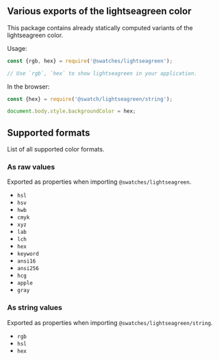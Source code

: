 ## Various exports of the lightseagreen color

This package contains already statically computed variants of the lightseagreen color.

Usage:
```js
const {rgb, hex} = require('@swatches/lightseagreen');

// Use `rgb`, `hex` to show lightseagreen in your application.
```

In the browser:
```js
const {hex} = require('@swatch/lightseagreen/string');

document.body.style.backgroundColor = hex;
```

## Supported formats


List of all supported color formats.

### As raw values

Exported as properties when importing `@swatches/lightseagreen`.

- `hsl`
- `hsv`
- `hwb`
- `cmyk`
- `xyz`
- `lab`
- `lch`
- `hex`
- `keyword`
- `ansi16`
- `ansi256`
- `hcg`
- `apple`
- `gray`

### As string values

Exported as properties when importing `@swatches/lightseagreen/string`.

- `rgb`
- `hsl`
- `hex`
